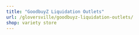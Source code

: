 ```yaml
---
title: "GoodbuyZ Liquidation Outlets"
url: /gloversville/goodbuyz-liquidation-outlets/
shop: variety store
---
```

